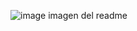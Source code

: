 ![image](https://github.com/Noctis1508/Noctis1508/assets/163839824/19062c14-bf81-4f94-bf87-95a763412c2d)
imagen del readme
